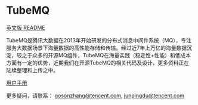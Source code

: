 # TubeMQ

[英文版 README](README.md)

TubeMQ是腾讯大数据在2013年开始研发的分布式消息中间件系统（MQ），专注服务大数据场景下海量数据的高性能存储和传输。经过近7年上万亿的海量数据沉淀，较之于众多的开源MQ组件，TubeMQ在海量实践（稳定性+性能）和低成本方面有一定的优势，近期我们在开源TubeMQ的相关代码及设计，更多资料正在陆续整理和上传之中。

[用户手册](./docs/tubemq_user_guide.md)

更多疑问，请联系： gosonzhang@tencent.com, junpingdu@tencent.com
